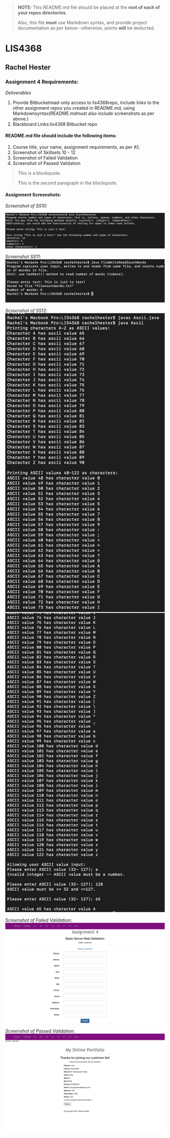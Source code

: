 > **NOTE:** This README.md file should be placed at the **root of each of your repos directories.**
>
>Also, this file **must** use Markdown syntax, and provide project documentation as per below--otherwise, points **will** be deducted.
>

# LIS4368

## Rachel Hester 

### Assignment 4 Requirements:

*Deliverables*

1. Provide Bitbucketread-only access to lis4368repo, include links to the other assignment repos you created in README.md, using Markdownsyntax(README.mdmust also include screenshots as per above.)
2. Blackboard Links:lis4368 Bitbucket repo

#### README.md file should include the following items:

1. Course title, your name, assignment requirements, as per A1;
2. Screenshot of Skillsets 10 - 12 
3. Screenshot of Failed Validation
4. Screenshot of Passed Validation


> This is a blockquote.
> 
> This is the second paragraph in the blockquote.
>


#### Assignment Screenshots:

*Screenshot of SS10*:

![Skillset 10](img/SS10.png)

*Screenshot SS11*:
![Skillset 11](img/SS11.png)

*Screenshot of SS12*:
![SS12 Part 1](img/SS12_1.png)
![SS12 Part 2](img/SS12_2.png)

*Screenshot of Failed Validation*:
![Failed Validation](img/FailedValidation_A4.png)

*Screenshot of Passed Validation*:
![Passed Validation](img/PassedValidation_A4.png)





